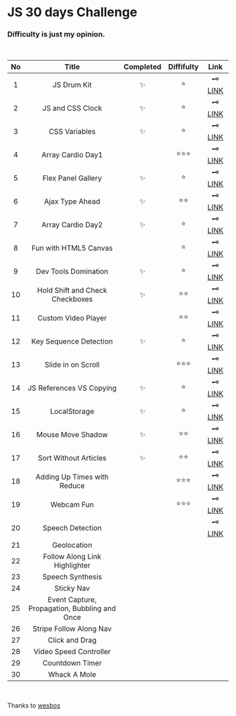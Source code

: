 # JS 30 days Challenge

### Difficulty is just **my opinion**.

<br>

| No  |                     Title                     | Completed | Diffifulty |                              Link                               |
| :-: | :-------------------------------------------: | :-------: | :--------: | :-------------------------------------------------------------: |
|  1  |                  JS Drum Kit                  |    ✨     |    ⭐️     |                🗝 [LINK](/01-drum-kit/README.md)                 |
|  2  |               JS and CSS Clock                |    ✨     |    ⭐️     |                  🗝 [LINK](/02-clock/README.md)                  |
|  3  |                 CSS Variables                 |    ✨     |    ⭐️     |   🗝 [LINK](/03-playing-withh-css-variables-and-js/README.md)    |
|  4  |               Array Cardio Day1               |           | ⭐️⭐️⭐️  |            🗝 [LINK](/04-array-cardio-day1/README.md)            |
|  5  |              Flex Panel Gallery               |    ✨     |    ⭐️     |        🗝 [LINK](/05-flex-panels-image-gallery/README.md)        |
|  6  |                Ajax Type Ahead                |    ✨     |   ⭐️⭐️   |             🗝 [LINK](/06-ajax-type-ahead/README.md)             |
|  7  |               Array Cardio Day2               |    ✨     |    ⭐️     |            🗝 [LINK](/07-array-cardio-day2/README.md)            |
|  8  |             Fun with HTML5 Canvas             |           |    ⭐️     |          🗝 [LINK](/08-fun-with-html5-canvas/README.md)          |
|  9  |             Dev Tools Domination              |    ✨     |    ⭐️     |             🗝 [LINK](/09-dev-tool-trick/README.md)              |
| 10  |        Hold Shift and Check Checkboxes        |    ✨     |   ⭐️⭐️   | 🗝 [LINK](/10-hold-shift-to-check-multiple-checkboxes/README.md) |
| 11  |              Custom Video Player              |           |   ⭐️⭐️   |        🗝 [LINK](11-custom-html5-video-player/README.md)         |
| 12  |            Key Sequence Detection             |    ✨     |    ⭐️     |         🗝 [LINK](/12-key-sequence-detection/README.md)          |
| 13  |              Slide in on Scroll               |           | ⭐️⭐️⭐️  |           🗝 [LINK](/13-slide-in-on-scroll/README.md)            |
| 14  |           JS References VS Copying            |    ✨     |    ⭐️     |            🗝 [LINK](/14-object-and-arrays/README.md)            |
| 15  |                 LocalStorage                  |    ✨     |    ⭐️     |              🗝 [LINK](/15-local-storage/README.md)              |
| 16  |               Mouse Move Shadow               |    ✨     |   ⭐️⭐️   |            🗝 [LINK](/16-mouse-move-shadow/README.md)            |
| 17  |             Sort Without Articles             |    ✨     |   ⭐️⭐️   |          🗝 [LINK](/17-sort-without-articles/README.md)          |
| 18  |          Adding Up Times with Reduce          |           | ⭐️⭐️⭐️  |      🗝 [LINK](18-tally-string-times-with-reduce/README.md)      |
| 19  |                  Webcam Fun                   |           | ⭐️⭐️⭐️  |                🗝 [LINK](19-webcam-fun/README.md)                |
| 20  |               Speech Detection                |           |            |        🗝 [LINK](20-native-speech-recognition/README.md)         |
| 21  |                  Geolocation                  |           |            |                                                                 |
| 22  |         Follow Along Link Highlighter         |           |            |                                                                 |
| 23  |               Speech Synthesis                |           |            |                                                                 |
| 24  |                  Sticky Nav                   |           |            |                                                                 |
| 25  | Event Capture, Propagation, Bubbling and Once |           |            |                                                                 |
| 26  |            Stripe Follow Along Nav            |           |            |                                                                 |
| 27  |                Click and Drag                 |           |            |                                                                 |
| 28  |            Video Speed Controller             |           |            |                                                                 |
| 29  |                Countdown Timer                |           |            |                                                                 |
| 30  |                 Whack A Mole                  |           |            |                                                                 |

<br>

Thanks to [wesbos](https://github.com/wesbos/JavaScript30)
